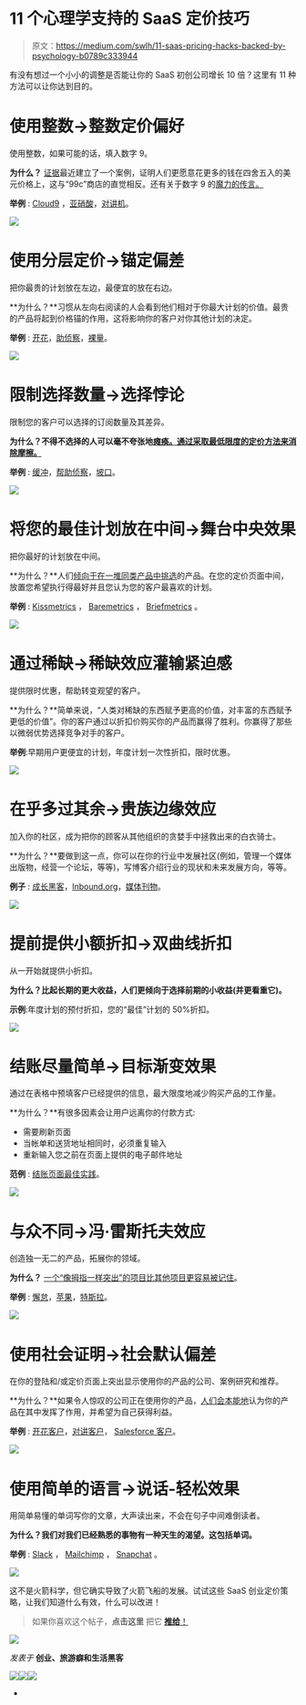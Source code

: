 # 11 个心理学支持的 SaaS 定价技巧

> 原文：<https://medium.com/swlh/11-saas-pricing-hacks-backed-by-psychology-b0789c333944>

有没有想过一个小小的调整是否能让你的 SaaS 初创公司增长 10 倍？这里有 11 种方法可以让你达到目的。

# 使用整数→整数定价偏好

使用整数，如果可能的话，填入数字 9。

**为什么？** [证据](http://coglode.com/gems/round-pricing-preference)最近建立了一个案例，证明人们更愿意花更多的钱在四舍五入的美元价格上，这与“99c”商店的直觉相反。还有关于数字 9 的[魔力的传言。](https://en.wikipedia.org/wiki/Psychological_pricing)

**举例** : [Cloud9](https://c9.io/web/site/pricing) ，[亚硝酸](https://www.nitrous.io/pricing/)，[对讲机](https://www.intercom.io/pricing)。

![](img/6e36d74fe371b287630accfeada18dd3.png)

# 使用分层定价→锚定偏差

把你最贵的计划放在左边，最便宜的放在右边。

**为什么？**习惯从左向右阅读的人会看到他们相对于你最大计划的价值。最贵的产品将起到价格锚的作用，这将影响你的客户对你其他计划的决定。

**举例** : [开花](https://www.blossom.co/pricing)，[助侦察](https://www.helpscout.net/pricing/)，[裸量](https://baremetrics.com/#pricing)。

![](img/0cf42829490abeca1cac17e6b1a529db.png)

# 限制选择数量→选择悖论

限制您的客户可以选择的订阅数量及其差异。

**为什么？不得不选择的人可以毫不夸张地[瘫痪。通过采取最低限度的定价方法来消除摩擦。](http://coglode.com/gems/choice-paradox)**

**举例** : [缓冲](https://buffer.com/awesome)，[帮助侦察](https://www.helpscout.net/pricing/)，[坡口](https://www.groovehq.com/pricing)。

![](img/1df65982b64938eb5c15ab0924a1ebdb.png)

# 将您的最佳计划放在中间→舞台中央效果

把你最好的计划放在中间。

**为什么？**人们[倾向于在一堆同类产品中挑选](http://coglode.com/gems/centre-stage-effect)的产品。在您的定价页面中间，放置您希望执行得最好并且您认为您的客户最喜欢的计划。

**举例** : [Kissmetrics](https://www.kissmetrics.com/pricing) ， [Baremetrics](https://baremetrics.com/#pricing) ， [Briefmetrics](https://briefmetrics.com/pricing) 。

![](img/bcba51190d610297b79ae7e0b90f9415.png)

# 通过稀缺→稀缺效应灌输紧迫感

提供限时优惠，帮助转变观望的客户。

**为什么？**简单来说，“人类对稀缺的东西赋予更高的价值，对丰富的东西赋予更低的价值”。你的客户通过以折扣价购买你的产品而赢得了胜利。你赢得了那些以微弱优势选择竞争对手的客户。

**举例**:早期用户更便宜的计划，年度计划一次性折扣，限时优惠。

![](img/722b54ae25f7aaef0032c9247c73182b.png)

# 在乎多过其余→贵族边缘效应

加入你的社区，成为把你的顾客从其他组织的贪婪手中拯救出来的白衣骑士。

**为什么？**要做到这一点，你可以在你的行业中发展社区(例如，管理一个媒体出版物，经营一个论坛，等等)，写博客介绍行业的现状和未来发展方向，等等。

**例子** : [成长黑客](http://growthhackers.com/)，[Inbound.org](http://inbound.org/)，[媒体刊物](/help-center/publications-d23372baede0)。

![](img/6d776b44bdd63b2ab00bcc8bc3fc963f.png)

# 提前提供小额折扣→双曲线折扣

从一开始就提供小折扣。

**为什么？比起长期的更大收益，人们更倾向于选择前期的小收益(并更看重它)。**

**示例**:年度计划的预付折扣，您的“最佳”计划的 50%折扣。

![](img/dbdc8bbdbd41988fccf29f872d25418d.png)

# 结账尽量简单→目标渐变效果

通过在表格中预填客户已经提供的信息，最大限度地减少购买产品的工作量。

**为什么？**有很多因素会让用户远离你的付款方式:

*   需要刷新页面
*   当帐单和送货地址相同时，必须重复输入
*   重新输入您之前在页面上提供的电子邮件地址

**范例** : [结账页面最佳实践](https://copyhackers.com/optimize-your-business-online-training/best-checkout-pages/)。

![](img/863f1d0c8b7763ac5754892e950c3c5b.png)

# 与众不同→冯·雷斯托夫效应

创造独一无二的产品，拓展你的领域。

**为什么？** [一个“像拇指一样突出”的项目比其他项目更容易被记住](http://coglode.com/gems/von-restorff-effect)。

**举例** : [懈怠](https://slack.com/)，[苹果](http://www.apple.com/)，[特斯拉](http://www.teslamotors.com/)。

![](img/3b42a9af6e89df7346bb6c7eaf6cf195.png)

# 使用社会证明→社会默认偏差

在你的登陆和/或定价页面上突出显示使用你的产品的公司、案例研究和推荐。

**为什么？**如果令人惊叹的公司正在使用你的产品，[人们会本能地](http://coglode.com/gems/social-default-bias)认为你的产品在其中发挥了作用，并希望为自己获得利益。

**举例** : [开花客户](https://www.blossom.co/customers)，[对讲客户](https://www.intercom.io/customers)， [Salesforce 客户](http://www.salesforce.com/au/customers/)。

![](img/d27aca8ff734f7027ae7226b285c7051.png)

# 使用简单的语言→说话-轻松效果

用简单易懂的单词写你的文章，大声读出来，不会在句子中间难倒读者。

**为什么？我们对我们已经熟悉的事物有一种天生的渴望。这包括单词。**

**举例** : [Slack](https://slack.com/) ， [Mailchimp](http://mailchimp.com/about/style-guide/) ， [Snapchat](https://www.snapchat.com/) 。

![](img/df90ff58abae81a339e09b1b96740f2a.png)

这不是火箭科学，但它确实导致了火箭飞船的发展。试试这些 SaaS 创业定价策略，让我们知道什么有效，什么可以改进！

> 如果你喜欢这个帖子，**点击这里** 把它 [**推给**！](https://twitter.com/home?status=11%20SaaS%20Pricing%20Hacks%20backed%20by%20Psychology%20via%20%40gclaps%20http%3A//bit.ly/saas-price-hacks)

![](img/c1192ebad88d6b1fc6ae1d6a2bc61154.png)

*发表于* **创业、旅游癖和生活黑客**

[![](img/de26c089e79a3a2a25d2b750ff6db50f.png)](http://supply.us9.list-manage.com/subscribe?u=310af6eb2240d299c7032ef6c&id=d28d8861ad)[![](img/f47a578114e0a96bdfabc3a5400688d5.png)](https://blog.growth.supply/)[![](img/c1351daa9c4f0c8ac516addb60c82f6b.png)](https://twitter.com/swlh_)

-